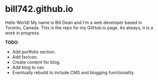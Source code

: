 # bill742.github.io

Hello World! My name is Bill Dean and I'm a web developer based in Toronto, Canada. This is the repo for my GitHub.io page. As always, it is a work in progress.

**TODO:**
+ Add portfolio section. 
+ Add favicon.
+ Create content for blog.
+ Add blog to nav.
+ Eventually rebuild to include CMS and blogging functionality.